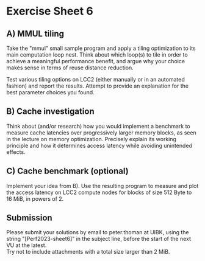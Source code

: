 Exercise Sheet 6
================

A) MMUL tiling
--------------

Take the "mmul" small sample program and apply a tiling optimization to its main computation loop nest.
Think about which loop(s) to tile in order to achieve a meaningful performance benefit, and argue why your choice makes sense in terms of reuse distance reduction.

Test various tiling options on LCC2 (either manually or in an automated fashion) and report the results. Attempt to provide an explanation for the best parameter choices you found.


B) Cache investigation
----------------------

Think about (and/or research) how you would implement a benchmark to measure cache latencies over progressively larger memory blocks, as seen in the lecture on memory optimization. Precisely explain its working principle and how it determines access latency while avoiding unintended effects.


C) Cache benchmark (optional)
-----------------------------

Implement your idea from B). Use the resulting program to measure and plot the access latency on LCC2 compute nodes for blocks of size 512 Byte to 16 MiB, in powers of 2.


Submission
----------
Please submit your solutions by email to peter.thoman at UIBK, using the string "[Perf2023-sheet6]" in the subject line, before the start of the next VU at the latest.  
Try not to include attachments with a total size larger than 2 MiB.
